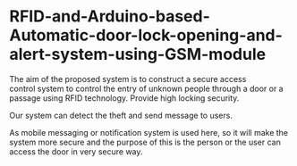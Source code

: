 # RFID-and-Arduino-based-Automatic-door-lock-opening-and-alert-system-using-GSM-module

The aim of the proposed system is to construct a secure access control system to control the entry of unknown people through a door or a passage using RFID technology.
Provide high locking security.

Our system can detect the theft and send message to users.

As mobile messaging or notification system is used here, so it will make the system more secure and the purpose of this is the person or the user can access the door in very secure way. 

